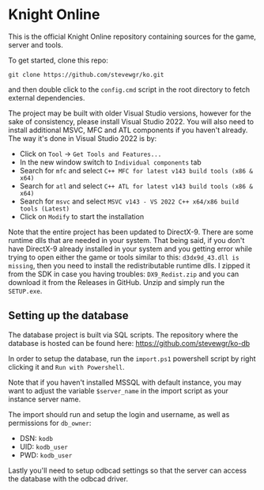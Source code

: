 # Knight Online

This is the official Knight Online repository containing sources for the game, server and tools.

To get started, clone this repo:
```
git clone https://github.com/stevewgr/ko.git
```
and then double click to the `config.cmd` script in the root directory to fetch external dependencies.

The project may be built with older Visual Studio versions, however for the sake of consistency, please install Visual Studio 2022.
You will also need to install additional MSVC, MFC and ATL components if you haven't already. The way it's done in Visual Studio 2022 is by:
- Click on `Tool` -> `Get Tools and Features...`
- In the new window switch to `Individual components` tab
- Search for `mfc` and select `C++ MFC for latest v143 build tools (x86 & x64)`
- Search for `atl` and select `C++ ATL for latest v143 build tools (x86 & x64)`
- Search for `msvc` and select `MSVC v143 - VS 2022 C++ x64/x86 build tools (Latest)`
- Click on `Modify` to start the installation

Note that the entire project has been updated to DirectX-9. There are some runtime dlls that are needed in your system. That being said, if you don't have DirectX-9 already installed in your system and you getting error while trying to open either the game or tools similar to this: `d3dx9d_43.dll is missing`, then you need to install the redistributable runtime dlls. I zipped it from the SDK in case you having troubles: `DX9_Redist.zip` and you can download it from the Releases in GitHub. Unzip and simply run the `SETUP.exe`.

## Setting up the database

The database project is built via SQL scripts. The repository where the database is hosted can be found here: https://github.com/stevewgr/ko-db

In order to setup the database, run the `import.ps1` powershell script by right clicking it and `Run with Powershell`.

Note that if you haven't installed MSSQL with default instance, you may want to adjust the variable `$server_name` in the import script as your instance server name.

The import should run and setup the login and username, as well as permissions for `db_owner`:
- DSN: `kodb`
- UID: `kodb_user`
- PWD: `kodb_user`

Lastly you'll need to setup odbcad settings so that the server can access the database with the odbcad driver.
